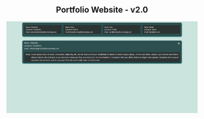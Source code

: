 <h2 align="center">
  Portfolio Website - v2.0<br/>
</h2>
<div align="center">
  <img alt="Demo" src="./Image/CommentProject.png" />
</div>

<br/>